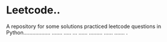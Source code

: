 # Leetcode..
A repository for some solutions practiced leetcode questions in Python.................. ....... ..... ... ...... ......... ...... ....... .
